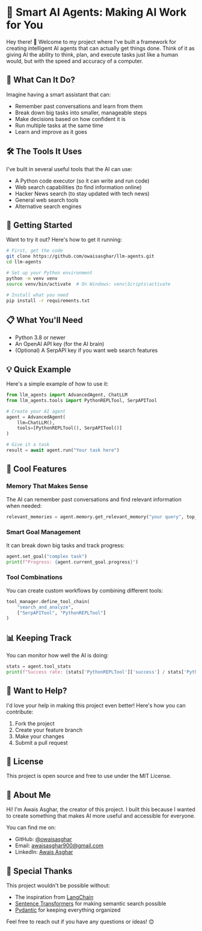 # 🤖 Smart AI Agents: Making AI Work for You

Hey there! 👋 Welcome to my project where I've built a framework for creating intelligent AI agents that can actually get things done. Think of it as giving AI the ability to think, plan, and execute tasks just like a human would, but with the speed and accuracy of a computer.

## 🎯 What Can It Do?

Imagine having a smart assistant that can:
- Remember past conversations and learn from them
- Break down big tasks into smaller, manageable steps
- Make decisions based on how confident it is
- Run multiple tasks at the same time
- Learn and improve as it goes

## 🛠️ The Tools It Uses

I've built in several useful tools that the AI can use:
- A Python code executor (so it can write and run code)
- Web search capabilities (to find information online)
- Hacker News search (to stay updated with tech news)
- General web search tools
- Alternative search engines

## 🚀 Getting Started

Want to try it out? Here's how to get it running:

```bash
# First, get the code
git clone https://github.com/owaisasghar/llm-agents.git
cd llm-agents

# Set up your Python environment
python -m venv venv
source venv/bin/activate  # On Windows: venv\Scripts\activate

# Install what you need
pip install -r requirements.txt
```

## 📋 What You'll Need

- Python 3.8 or newer
- An OpenAI API key (for the AI brain)
- (Optional) A SerpAPI key if you want web search features

## 💡 Quick Example

Here's a simple example of how to use it:

```python
from llm_agents import AdvancedAgent, ChatLLM
from llm_agents.tools import PythonREPLTool, SerpAPITool

# Create your AI agent
agent = AdvancedAgent(
    llm=ChatLLM(),
    tools=[PythonREPLTool(), SerpAPITool()]
)

# Give it a task
result = await agent.run("Your task here")
```

## 🧠 Cool Features

### Memory That Makes Sense
The AI can remember past conversations and find relevant information when needed:
```python
relevant_memories = agent.memory.get_relevant_memory("your query", top_k=5)
```

### Smart Goal Management
It can break down big tasks and track progress:
```python
agent.set_goal("complex task")
print(f"Progress: {agent.current_goal.progress}")
```

### Tool Combinations
You can create custom workflows by combining different tools:
```python
tool_manager.define_tool_chain(
    "search_and_analyze",
    ["SerpAPITool", "PythonREPLTool"]
)
```

## 📊 Keeping Track

You can monitor how well the AI is doing:
```python
stats = agent.tool_stats
print(f"Success rate: {stats['PythonREPLTool']['success'] / stats['PythonREPLTool']['total']}")
```

## 🤝 Want to Help?

I'd love your help in making this project even better! Here's how you can contribute:

1. Fork the project
2. Create your feature branch
3. Make your changes
4. Submit a pull request

## 📝 License

This project is open source and free to use under the MIT License.

## 👋 About Me

Hi! I'm Awais Asghar, the creator of this project. I built this because I wanted to create something that makes AI more useful and accessible for everyone.

You can find me on:
- GitHub: [@owaisasghar](https://github.com/owaisasghar)
- Email: awaisasghar900@gmail.com
- LinkedIn: [Awais Asghar](https://www.linkedin.com/in/awais-asghar)

## 🙏 Special Thanks

This project wouldn't be possible without:
- The inspiration from [LangChain](https://github.com/hwchase17/langchain)
- [Sentence Transformers](https://github.com/UKPLab/sentence-transformers) for making semantic search possible
- [Pydantic](https://github.com/pydantic/pydantic) for keeping everything organized

Feel free to reach out if you have any questions or ideas! 😊
